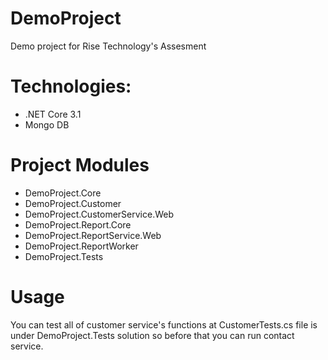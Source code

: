 # DemoProject
Demo project for Rise Technology's Assesment

# Technologies:
- .NET Core 3.1
- Mongo DB

# Project Modules
- DemoProject.Core
- DemoProject.Customer
- DemoProject.CustomerService.Web
- DemoProject.Report.Core
- DemoProject.ReportService.Web
- DemoProject.ReportWorker
- DemoProject.Tests

# Usage

You can test all of customer service's functions at CustomerTests.cs file is under DemoProject.Tests solution so before that you can run contact service.
